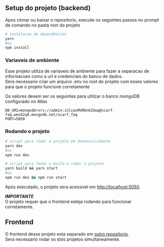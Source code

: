 ## Setup do projeto (backend)

Apos clonar ou baixar o repositorio, execute os seguintes passos no prompt de comando no pasta root do projeto

```bash
# instalacao de dependências
yarn
#ou
npm install
```

### Variaveis de ambiente

Esse projeto utiliza de variaveis de ambiente para fazer a separacao de informacoes como a url e credenciais do banco de dados. <br/>
Sera necessario criar um arquivo .env no root do projeto com esses valores para que o projeto funcione corretamente

Os valores devem ser os seguintes para utilizar o banco mongoDB configurado no Atlas 

```
DB_URI=mongodb+srv://admin:iCCcwsMVRDn62Uwq@scarf-faq.wen42q4.mongodb.net/scarf_faq
PORT=5050
```

### Rodando o projeto

```bash
# script para rodar o projeto em desenvolvimento 
yarn dev
#ou
npm run dev

# script para fazer o build e rodar o projeto
yarn build && yarn start
#ou
npm run dev && npm run start

```


Após executado, o projeto sera acessivel em [http://localhost:5050](http://localhost:5050).

***IMPORTANTE*** <br/> 
O projeto requer que o frontend esteja rodando para funcionar corretamente.

## Frontend

O frontend desse projeto esta separado em [outro repositorio](https://github.com/LeFelps/scarf-faq). <br/>
Sera necessario rodar os dois projetos simultaneamente.
